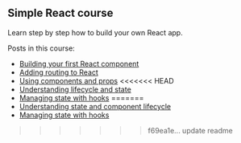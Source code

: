 ## Simple React course

Learn step by step how to build your own React app.

Posts in this course:
- [Building your first React component](https://www.coolbytes.io/post/1244/building-your-first-react-component)
- [Adding routing to React](https://www.coolbytes.io/post/1245/adding-routing-to-react)
- [Using components and props](https://www.coolbytes.io/post/1246/using-components-and-props)
<<<<<<< HEAD
- [Understanding lifecycle and state](https://www.coolbytes.io/post/1247/understanding-state-and-component-lifecycle)
- [Managing state with hooks](https://www.coolbytes.io/post/1248/managing-state-with-hooks)
=======
- [Understanding state and component lifecycle](https://www.coolbytes.io/post/1247/understanding-state-and-component-lifecycle)
- [Managing state with hooks](https://www.coolbytes.io/post/1248/managing-state-with-hooks)
>>>>>>> f69ea1e... update readme

